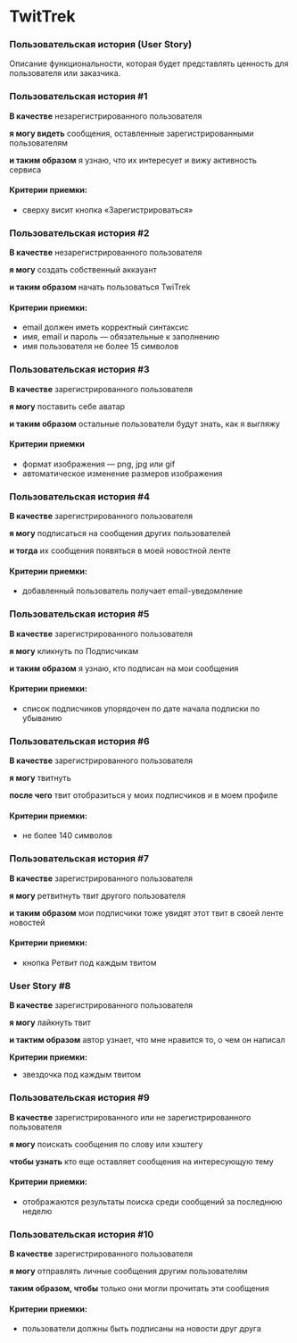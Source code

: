 # TwitTrek

### Пользовательская история (User Story)

Описание функциональности, которая будет представлять ценность для пользователя или заказчика. 

### Пользовательская история #1

**В качестве** незарегистрированного пользователя

**я могу видеть** сообщения, оставленные зарегистрированными пользователям

**и таким образом** я узнаю, что их интересует и вижу активность сервиса

#### Критерии приемки:

 * сверху висит кнопка «Зарегистрироваться»

### Пользовательская история #2

**В качестве** незарегистрированного пользователя

**я могу** создать собственный аккауант

**и таким образом** начать пользоваться TwiTrek

#### Критерии приемки:

* email должен иметь корректный синтаксис
* имя, email и пароль — обязательные к заполнению
* имя пользователя не более 15 символов

### Пользовательская история #3

**В качестве** зарегистрированного пользователя

**я могу** поставить себе аватар

**и таким образом** остальные пользователи будут знать, как я выгляжу

#### Критерии приемки

* формат изображения — png, jpg или gif
* автоматическое изменение размеров изображения

### Пользовательская история #4

**В качестве** зарегистрированного пользователя

**я могу** подписаться на сообщения других пользователей 

**и тогда** их сообщения появяться в моей новостной ленте 

#### Критерии приемки:

* добавленный пользователь получает email-уведомление

### Пользовательская история #5

**В качестве** зарегистрированного пользователя

**я могу** кликнуть по Подписчикам

**и таким образом** я узнаю, кто подписан на мои сообщения

#### Критерии приемки:

* список подписчиков упорядочен по дате начала подписки по убыванию

### Пользовательская история #6

**В качестве** зарегистрированного пользователя

**я могу** твитнуть

**после чего** твит отобразиться у моих подписчиков и в моем профиле

#### Критерии приемки:

* не более 140 символов

### Пользовательская история #7

**В качестве** зарегистрированного пользователя

**я могу** ретвитнуть твит другого пользователя

**и таким образом** мои подписчики тоже увидят этот твит в своей ленте новостей

#### Критерии приемки:

* кнопка Ретвит под каждым твитом

### User Story #8

**В качестве** зарегистрированного пользователя

**я могу** лайкнуть твит

**и тактим образом** автор узнает, что мне нравится то, о чем он написал

**Критерии приемки:**

* звездочка под каждым твитом

### Пользовательская история #9

**В качестве** зарегистрированного или не зарегистрированного пользователя

**я могу** поискать сообщения по слову или хэштегу

**чтобы узнать** кто еще оставляет сообщения на интересующую тему

#### Критерии приемки:

* отображаются результаты поиска среди сообщений за последнюю неделю

### Пользовательская история #10

**В качестве** зарегистрированного пользователя

**я могу** отправлять личные сообщения другим пользователям

**таким образом, чтобы** только они могли прочитать эти сообщения

#### Критерии приемки:

* пользователи должны быть подписаны на новости друг друга
